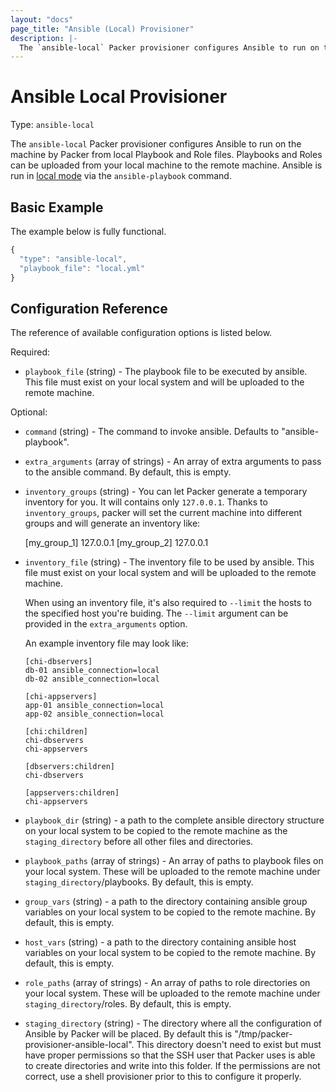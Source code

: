 ```yaml
---
layout: "docs"
page_title: "Ansible (Local) Provisioner"
description: |-
  The `ansible-local` Packer provisioner configures Ansible to run on the machine by Packer from local Playbook and Role files.  Playbooks and Roles can be uploaded from your local machine to the remote machine.  Ansible is run in local mode via the `ansible-playbook` command.
---
```


# Ansible Local Provisioner

Type: `ansible-local`

The `ansible-local` Packer provisioner configures Ansible to run on the machine by
Packer from local Playbook and Role files.  Playbooks and Roles can be uploaded
from your local machine to the remote machine.  Ansible is run in [local mode](http://docs.ansible.com/playbooks_delegation.html#local-playbooks) via the `ansible-playbook` command.

## Basic Example

The example below is fully functional.

```javascript
{
  "type": "ansible-local",
  "playbook_file": "local.yml"
}
```

## Configuration Reference

The reference of available configuration options is listed below.

Required:

* `playbook_file` (string) - The playbook file to be executed by ansible.
  This file must exist on your local system and will be uploaded to the
  remote machine.

Optional:

* `command` (string) - The command to invoke ansible. Defaults to "ansible-playbook".

* `extra_arguments` (array of strings) - An array of extra arguments to pass to the
  ansible command. By default, this is empty.

* `inventory_groups` (string) - You can let Packer generate a temporary inventory
  for you. It will contains only `127.0.0.1`. Thanks to `inventory_groups`,
  packer will set the current machine into different groups and will
  generate an inventory like:

  [my_group_1]
  127.0.0.1
  [my_group_2]
  127.0.0.1

* `inventory_file` (string) - The inventory file to be used by ansible.
  This file must exist on your local system and will be uploaded to the
  remote machine.

  When using an inventory file, it's also required to `--limit` the hosts to
  the specified host you're buiding. The `--limit` argument can be provided in
  the `extra_arguments` option.

  An example inventory file may look like:

  ```text
  [chi-dbservers]
  db-01 ansible_connection=local
  db-02 ansible_connection=local

  [chi-appservers]
  app-01 ansible_connection=local
  app-02 ansible_connection=local

  [chi:children]
  chi-dbservers
  chi-appservers

  [dbservers:children]
  chi-dbservers

  [appservers:children]
  chi-appservers
  ```

* `playbook_dir` (string) - a path to the complete ansible directory
  structure on your local system to be copied to the remote machine
  as the `staging_directory` before all other files and directories.

* `playbook_paths` (array of strings) - An array of paths to playbook files on
  your local system. These will be uploaded to the remote machine under
  `staging_directory`/playbooks. By default, this is empty.

* `group_vars` (string) - a path to the directory containing ansible
  group variables on your local system to be copied to the
  remote machine. By default, this is empty.

* `host_vars` (string) - a path to the directory containing ansible
  host variables on your local system to be copied to the
  remote machine. By default, this is empty.

* `role_paths` (array of strings) - An array of paths to role directories on
  your local system. These will be uploaded to the remote machine under
  `staging_directory`/roles. By default, this is empty.

* `staging_directory` (string) - The directory where all the configuration of
  Ansible by Packer will be placed. By default this is "/tmp/packer-provisioner-ansible-local".
  This directory doesn't need to exist but must have proper permissions so that
  the SSH user that Packer uses is able to create directories and write into
  this folder. If the permissions are not correct, use a shell provisioner prior
  to this to configure it properly.
